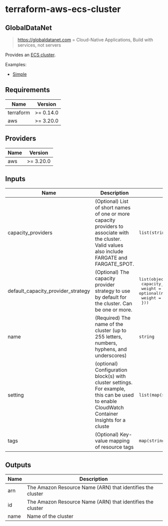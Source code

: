 # terraform-aws-ecs-cluster

## GlobalDataNet

> <https://globaldatanet.com> = Cloud-Native Applications, Build with services, not servers

Provides an [ECS cluster](https://registry.terraform.io/providers/hashicorp/aws/latest/docs/resources/ecs_cluster).

Examples:

- [Simple](./examples/simple/)

## Requirements

| Name      | Version   |
| --------- | --------- |
| terraform | >= 0.14.0 |
| aws       | >= 3.20.0 |

## Providers

| Name | Version   |
| ---- | --------- |
| aws  | >= 3.20.0 |

## Inputs

| Name                                  | Description                                                                                                                                          | Type                                                                                                                                                        | Default                                                                                       | Required |
| ------------------------------------- | ---------------------------------------------------------------------------------------------------------------------------------------------------- | ----------------------------------------------------------------------------------------------------------------------------------------------------------- | --------------------------------------------------------------------------------------------- | :------: |
| capacity\_providers                   | (Optional) List of short names of one or more capacity providers to associate with the cluster. Valid values also include FARGATE and FARGATE\_SPOT. | `list(string)`                                                                                                                                              | `null`                                                                                        |    no    |
| default\_capacity\_provider\_strategy | (Optional) The capacity provider strategy to use by default for the cluster. Can be one or more.                                                     | <pre>list(object({<br>    capacity_provider = string<br>    weight            = optional(number)<br>    weight            = optional(number)<br>  }))</pre> | `[]`                                                                                          |    no    |
| name                                  | (Required) The name of the cluster (up to 255 letters, numbers, hyphens, and underscores)                                                            | `string`                                                                                                                                                    | n/a                                                                                           |   yes    |
| setting                               | (optional) Configuration block(s) with cluster settings. For example, this can be used to enable CloudWatch Container Insights for a cluste          | `list(map(string))`                                                                                                                                         | <pre>[<br>  {<br>    "name": "containerInsights",<br>    "value": "enabled"<br>  }<br>]</pre> |    no    |
| tags                                  | (Optional) Key-value mapping of resource tags                                                                                                        | `map(string)`                                                                                                                                               | n/a                                                                                           |   yes    |

## Outputs

| Name | Description                                                |
| ---- | ---------------------------------------------------------- |
| arn  | The Amazon Resource Name (ARN) that identifies the cluster |
| id   | The Amazon Resource Name (ARN) that identifies the cluster |
| name | Name of the cluster                                        |